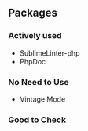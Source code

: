 ## Packages

### Actively used

* SublimeLinter-php
* PhpDoc

### No Need to Use

* Vintage Mode

### Good to Check